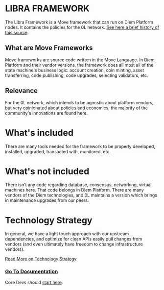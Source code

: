 # LIBRA FRAMEWORK

The Libra Framework is a Move framework that can run on Diem Platform nodes. It contains the policies for the 0L network. [See here a brief history of this source](./docs/core_devs/0_engineering_strategy.md#commit-history).

## What are Move Frameworks
Move frameworks are source code written in the Move Language. In Diem Platform and their vendor versions, the framework does all most all of the state machine's business logic: account creation, coin minting, asset transferring, code publishing, code upgrades, selecting validators, etc.

## Relevance
For the 0L network, which intends to be agnostic about platform vendors, but very opinionated about policies and economics, the majority of the community's innovations are found here.

# What's included
There are many tools needed for the framework to be properly developed, installed, upgraded, transacted with, monitored, etc.

# What's not included
There isn't any code regarding database, consensus, networking, virtual machines here. That code belongs in Diem Platform. There are many vendors of the Diem technologies, and 0L maintains a version which brings in maintenance upgrades from our peers.

# Technology Strategy
In general, we have a light touch approach with our upstream dependencies, and optimize for clean APIs easily pull changes from vendors (and even ultimately have freedom to change infrastructure vendors).

[Read More on Technology Strategy](./docs/core_devs/0_engineering_strategy.md)

### [Go To Documentation](./docs/README.md)

Core Devs should [start here](./docs/core_devs/dev_quick_start.md).
